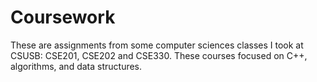 # Coursework

These are assignments from some computer sciences classes I took at CSUSB: CSE201, CSE202 and CSE330. These courses focused on C++, algorithms, and data structures. 
